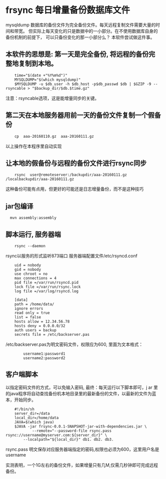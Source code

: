 # frsync 每日增量备份数据库文件


mysqldump 数据库的备份文件为完全备份文件。每天远程复制文件需要大量的时间和带宽。
但实际上每天变化的只是数据中的一小部分。在不使用数据库自身的备份机制的前提下，
可以只备份变化的那一小部分么？ 本软件尝试做这件事。


##  本软件的思想是: 第一天是完全备份, 将远程的备份完整地复制到本地。

		time="$(date +"%Y%m%d")"
		MYSQLDUMP="$(which mysqldump)"
		$MYSQLDUMP -u $db_user -h $db_host -p$db_passwd $db | $GZIP -9 --rsyncable > "$backup_dir/$db.$time.gz"

注意：rsyncable选项，这是能增量同步的关键。


## 第二天在本地服务器用前一天的备份文件复制一个假备份

		cp  aaa-20160110.gz  aaa-20160111.gz
		
以上操作在本程序里自动实现


## 让本地的假备份与远程的备份文件进行rsync同步

		rsync  user@remoteserver:/backupdir/aaa-20160111.gz  /localbackupdir/aaa-20160111.gz


 这种备份可能有点用，但更好的可能还是日志增量备份，而不是这种技巧


## jar包编译
      mvn assembly:assembly
      
## 脚本运行, 服务器端
  
		rsync --daemon  
 
rsync以服务的形式监听873端口
服务器端配置文件/etc/rsyncd.conf

		uid = nobody
		gid = nobody
		use chroot = no
		max connections = 4
		pid file =/var/run/rsyncd.pid
		lock file =/var/run/rsync.lock
		log file =/var/log/rsyncd.log
		
		[data]
		path = /home/data/
		ignore errors
		read only = true
		list = false	
		hosts allow = 12.34.56.78
		hosts deny = 0.0.0.0/32
		auth users = backup
		secrets file = /etc/backserver.pas

 /etc/backserver.pas为明文密码文件，权限应为600, 里面为文本格式：
 
	 		username1:password1
	 		username2:password2
 		

## 客户端脚本

以指定密码文件的方式，可以免输入密码, 最终：每天运行以下脚本即可，j
ar 里的java程序将自动查找备份机本地目录里的最新备份的文件，以最新的文件为蓝本，开始同步。

		#!/bin/sh
		server_dir=/data
		local_dir=/home/data
		JAVA=$(which java)
		$JAVA -jar frsync-0.0.1-SNAPSHOT-jar-with-dependencies.jar \
		       	--remote="--password-file rsync.pass  rsync://username@myserver.com:${server_dir}" \
			--localpath="${local_dir}" db1. db2. db3.

rsync.pass 明文保存对应服务器端指定的密码,权限也必须为600，这里用户名是username

实测表明，一个1G左右的备份文件，如果增量只有几M,仅需几秒钟即可完成远程备份。
